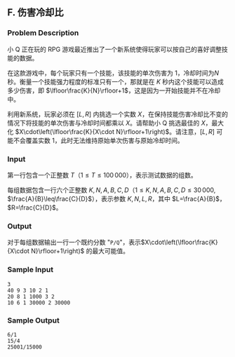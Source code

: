 ## F. 伤害冷却比

### Problem Description

小 Q 正在玩的 RPG
游戏最近推出了一个新系统使得玩家可以按自己的喜好调整技能的数据。

在这款游戏中，每个玩家只有一个技能，该技能的单次伤害为 1，冷却时间为$N$ 秒。衡量一个技能强力程度的标准只有一个，那就是在 $K$ 秒内这个技能可以造成多少伤害，即 $\lfloor\frac{K}{N}\rfloor+1$，这是因为一开始技能并不在冷却中。

利用新系统，玩家必须在 $[L,R]$ 内挑选一个实数 $X$，在保持技能伤害冷却比不变的情况下将技能的单次伤害与冷却时间都乘以 $X$。请帮助小 Q 挑选最佳的 $X$，最大化 $X\cdot\left(\lfloor\frac{K}{X\cdot N}\rfloor+1\right)$。请注意，$[L,R]$ 可能不会覆盖实数 1，此时无法维持原始单次伤害与原始冷却时间。

### Input

第一行包含一个正整数 $T$（$1\leq T\leq 100\,000$），表示测试数据的组数。

每组数据包含一行六个正整数 $K,N,A,B,C,D$（$1\leq K,N,A,B,C,D\leq 30\,000$, $\frac{A}{B}\leq\frac{C}{D}$），表示参数 $K,N,L,R$，其中 $L=\frac{A}{B}$，$R=\frac{C}{D}$。

### Output

对于每组数据输出一行一个既约分数
"$\texttt{P/Q}$"，表示$X\cdot\left(\lfloor\frac{K}{X\cdot N}\rfloor+1\right)$ 的最大可能值。

### Sample Input

```plain
3
40 9 3 10 2 1
20 8 1 1000 3 2
10 6 1 30000 2 30000
```

### Sample Output

```plain
6/1
15/4
25001/15000
```

